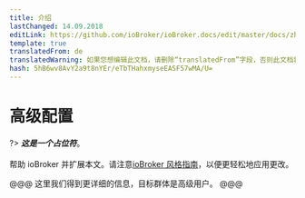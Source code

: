 ```yaml
---
title: 介绍
lastChanged: 14.09.2018
editLink: https://github.com/ioBroker/ioBroker.docs/edit/master/docs/zh-cn/config/README.md
template: true
translatedFrom: de
translatedWarning: 如果您想编辑此文档，请删除“translatedFrom”字段，否则此文档将再次自动翻译
hash: 5hB6wv8AvY2a9t8nYEr/eTbTHahxmyseEASF57wMA/U=
---
```

# 高级配置
?> ***这是一个占位符***。<br><br>帮助 ioBroker 并扩展本文。请注意[ioBroker 风格指南](https://www.iobroker.net/#de/documentation/community/styleguidedoc.md)，以便更轻松地应用更改。

@@@ 这里我们得到更详细的信息，目标群体是高级用户。
@@@